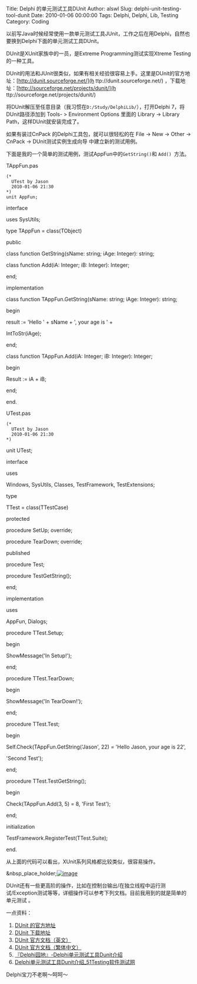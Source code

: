 Title: Delphi 的单元测试工具DUnit
Author: alswl
Slug: delphi-unit-testing-tool-dunit
Date: 2010-01-06 00:00:00
Tags: Delphi, Delphi, Lib, Testing
Category: Coding

以前写Java时候经常使用一款单元测试工具JUnit，工作之后在用Delphi，自然也要换到Delphi下面的单元测试工具DUnit。

DUnit是XUnit家族中的一员，是Extreme Programming测试实现Xtreme Testing的一种工具。

DUnit的用法和JUnit很类似，如果有相关经验很容易上手。这里是DUnit的官方地址：[http://dunit.sourceforge.net/](h
ttp://dunit.sourceforge.net/) ，下载地址：[http://sourceforge.net/projects/dunit/](h
ttp://sourceforge.net/projects/dunit/)

将DUnit解压至任意目录（我习惯在`D:/Study/DelphiLib/`），打开Delphi 7，将DUnit路径添加到 Tools- >
Environment Options 里面的 Library -> Library Path，这样DUnit就安装完成了。

如果有装过CnPack 的Delphi工具包，就可以很轻松的在 File -> New -> Other -> CnPack ->
DUnit测试实例生成向导 中建立新的测试用例。

下面是我的一个简单的测试用例，测试AppFun中的` GetString() `和 `Add() `方法。

TAppFun.pas

    
    (*
      UTest by Jason
      2010-01-06 21:30
    *)
    unit AppFun;

interface

uses SysUtils;

type TAppFun = class(TObject)

public

class function GetString(sName: string; iAge: Integer): string;

class function Add(iA: Integer; iB: Integer): Integer;

end;

implementation

class function TAppFun.GetString(sName: string; iAge: Integer): string;

begin

result := 'Hello ' + sName + ', your age is ' +

IntToStr(iAge);

end;

class function TAppFun.Add(iA: Integer; iB: Integer): Integer;

begin

Result := iA + iB;

end;

end.

UTest.pas

    
    (*
      UTest by Jason
      2010-01-06 21:30
    *)

unit UTest;

interface

uses

Windows, SysUtils, Classes, TestFramework, TestExtensions;

type

TTest = class(TTestCase)

protected

procedure SetUp; override;

procedure TearDown; override;

published

procedure Test;

procedure TestGetString();

end;

implementation

uses

AppFun, Dialogs;

procedure TTest.Setup;

begin

ShowMessage('In Setup!');

end;

procedure TTest.TearDown;

begin

ShowMessage('In TearDown!');

end;

procedure TTest.Test;

begin

Self.Check(TAppFun.GetString('Jason', 22) = 'Hello Jason, your age is 22',

'Second Test');

end;

procedure TTest.TestGetString();

begin

Check(TAppFun.Add(3, 5) = 8, 'First Test');

end;

initialization

TestFramework.RegisterTest(TTest.Suite);

end.

从上面的代码可以看出，XUnit系列风格都比较类似，很容易操作。

&nbsp_place_holder;[![image](https://ohsolnxaa.qnssl.com/2010/01/dunit.jpg)](https://ohsolnxaa.qnssl.com/2010/01/dunit.jpg)

DUnit还有一些更高阶的操作，比如在控制台输出/在独立线程中运行测试/Exception测试等等，详细操作可以参考下列文档。目前我用到的就是简单的单元测试
。

一点资料：

  1. [DUnit 的官方地址](http://dunit.sourceforge.net/ )
  2. [DUnit 下载地址](http://sourceforge.net/projects/dunit/)
  3. [DUnit 官方文档（英文）](http://dunit.sourceforge.net/README.html)
  4. [DUnit 官方文档（繁体中文）](http://dunit.sourceforge.net/README_CHT.html)
  5. [『Delphi园地』-Delphi单元测试工具Dunit介绍](http://www.delphifans.com/infoview/Article_499.html)
  6. [Delphi单元测试工具Dunit介绍_51Testing软件测试网](http://www.51testing.com/html/32/297.html)

Delphi宝刀不老啊～呵呵～

